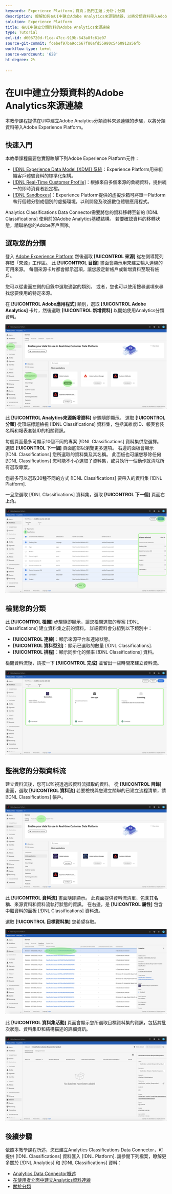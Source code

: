 ```yaml
---
keywords: Experience Platform；首頁；熱門主題；分析；分類
description: 瞭解如何在UI中建立Adobe Analytics來源聯結器，以將分類資料帶入Adobe Experience Platform。
solution: Experience Platform
title: 在UI中建立分類資料的Adobe Analytics來源連線
type: Tutorial
exl-id: d606720d-f1ca-47cc-919b-643a8fc61e07
source-git-commit: fcebef97ba9cc667f80afd55980c5460912a56fb
workflow-type: tm+mt
source-wordcount: '628'
ht-degree: 2%

---
```


# 在UI中建立分類資料的Adobe Analytics來源連線

本教學課程提供在UI中建立Adobe Analytics分類資料來源連線的步驟，以將分類資料帶入Adobe Experience Platform。

## 快速入門

本教學課程需要您實際瞭解下列Adobe Experience Platform元件：

* [[!DNL Experience Data Model (XDM)] 系統](../../../../../xdm/home.md)：Experience Platform用來組織客戶體驗資料的標準化架構。
* [[!DNL Real-Time Customer Profile]](../../../../../profile/home.md)：根據來自多個來源的彙總資料，提供統一的即時消費者設定檔。
* [[!DNL Sandboxes]](../../../../../sandboxes/home.md)：Experience Platform提供的虛擬沙箱可將單一Platform執行個體分割成個別的虛擬環境，以利開發及改進數位體驗應用程式。

Analytics Classifications Data Connector需要將您的資料移轉至新的 [!DNL Classifications] 使用前的Adobe Analytics基礎結構。 若要確認資料的移轉狀態，請聯絡您的Adobe客戶團隊。

## 選取您的分類

登入 [Adobe Experience Platform](https://platform.adobe.com) 然後選取 **[!UICONTROL 來源]** 從左側導覽列存取「來源」工作區。 此 **[!UICONTROL 目錄]** 畫面會顯示用來建立輸入連線的可用來源。 每個來源卡片都會顯示選項，讓您設定新帳戶或新增資料至現有帳戶。

您可以從畫面左側的目錄中選取適當的類別。 或者，您也可以使用搜尋選項來尋找您要使用的特定來源。

在 **[!UICONTROL Adobe應用程式]** 類別，選取 **[!UICONTROL Adobe Analytics]** 卡片，然後選取 **[!UICONTROL 新增資料]** 以開始使用Analytics分類資料。

![](../../../../images/tutorials/create/classifications/catalog.png)

此 **[!UICONTROL Analytics來源新增資料]** 步驟隨即顯示。 選取 **[!UICONTROL 分類]** 從頂端標題檢視 [!DNL Classifications] 資料集，包括其維度ID、報表套裝名稱和報表套裝ID的相關資訊。

每個頁面最多可顯示10個不同的專案 [!DNL Classifications] 資料集供您選擇。 選取 **[!UICONTROL 下一個]** 頁面底部以瀏覽更多選項。 右邊的面板會顯示 [!DNL Classifications] 您所選取的資料集及其名稱。 此面板也可讓您移除任何 [!DNL Classifications] 您可能不小心選取了資料集，或只執行一個動作就清除所有選取專案。

您最多可以選取30種不同的方式 [!DNL Classifications] 要帶入的資料集 [!DNL Platform].

一旦您選取 [!DNL Classifications] 資料集，選取 **[!UICONTROL 下一個]** 頁面右上角。

![](../../../../images/tutorials/create/classifications/add-data.png)

## 檢閱您的分類

此 **[!UICONTROL 檢閱]** 步驟隨即顯示，讓您檢閱選取的專案 [!DNL Classifications] 建立資料集之前的資料。 詳細資料會分組到以下類別中：

* **[!UICONTROL 連線]**：顯示來源平台和連線狀態。
* **[!UICONTROL 資料型別]**：顯示已選取的數量 [!DNL Classifications].
* **[!UICONTROL 排程]**：顯示同步化的頻率 [!DNL Classifications] 資料。

檢閱資料流後，請按一下 **[!UICONTROL 完成]** 並留出一些時間來建立資料流。

![](../../../../images/tutorials/create/classifications/review.png)

## 監視您的分類資料流

建立資料流後，您可以監視透過該資料流擷取的資料。 從 **[!UICONTROL 目錄]** 畫面，選取 **[!UICONTROL 資料流]** 若要檢視與您建立關聯的已建立流程清單，請 [!DNL Classifications] 帳戶。

![](../../../../images/tutorials/create/classifications/dataflows.png)

此 **[!UICONTROL 資料流]** 畫面隨即顯示。 此頁面提供資料流清單，包含其名稱、來源資料和資料流執行狀態的資訊。 在右邊，是 **[!UICONTROL 屬性]** 包含中繼資料的面板 [!DNL Classifications] 資料流。

選取 **[!UICONTROL 目標資料集]** 您希望存取。

![](../../../../images/tutorials/create/classifications/list-of-dataflows.png)

此 **[!UICONTROL 資料集活動]** 頁面會顯示您所選取目標資料集的資訊，包括其批次狀態、資料集ID和結構描述的詳細資訊。

![](../../../../images/tutorials/create/classifications/dataset.png)

## 後續步驟

依照本教學課程所述，您已建立Analytics Classifications Data Connector，可提供 [!DNL Classifications] 資料匯入 [!DNL Platform]. 請參閱下列檔案，瞭解更多關於 [!DNL Analytics] 和 [!DNL Classifications] 資料：

* [Analytics Data Connector概述](../../../../connectors/adobe-applications/analytics.md)
* [在使用者介面中建立Analytics資料連線](./analytics.md)
* [關於分類](https://experienceleague.adobe.com/docs/analytics/components/classifications/c-classifications.html)
